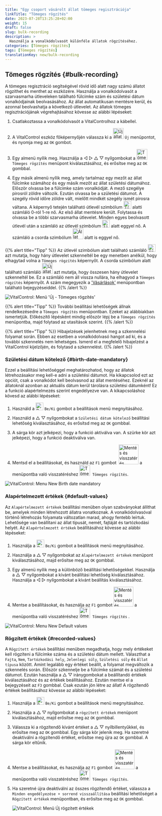 ```yaml
---
title: "Egy csoport vásárolt állat tömeges regisztrációja"
linkTitle: "Tömeges rögzítés"
date: 2023-07-28T13:25:28+02:00
weight: 15
draft: false
slug: bulk-recording
description: >
  Használja a vonalkódolvasót különféle állatok rögzítéséhez.
categories: [Tömeges rögzítés]
tags: [Tömeges rögzítés]
translationKey: new/bulk-recording
---
```

## Tömeges rögzítés {#bulk-recording}

A tömeges regisztráció segítségével rövid idő alatt nagy számú állatot rögzíthet és menthet az eszközére. Használja a vonalkódolvasót a szarvasmarha útleveleken található fülcímke szám és születési dátum vonalkódjainak beolvasásához. Az állat automatikusan mentésre kerül, és azonnal beolvashatja a következő útlevelet. Az állatok tömeges regisztrációjának végrehajtásához kövesse az alábbi lépéseket:

1. Csatlakoztassa a vonalkódolvasót a VitalControlhoz a kábellel.

2. A VitalControl eszköz főképernyőjén válassza ki a <img src="/icons/main/new-animal.svg" width="35" align="bottom" alt="Új állat" /> `Új` menüpontot, és nyomja meg az `OK` gombot.

3. Egy almenü nyílik meg. Használja a ◁ ▷ △ ▽ nyílgombokat a <img src="/icons/main/barcode-scan.svg" width="35" align="bottom" alt="Tömeges rögzítés" /> `Tömeges rögzítés` menüpont kiválasztásához, és erősítse meg az `OK` gombbal.

4. Egy másik almenü nyílik meg, amely tartalmaz egy mezőt az állat fülcímke számához és egy másik mezőt az állat születési dátumához. Először olvassa be a fülcímke szám vonalkódját. A mező szegélye pirosról zöldre változik. Ezután olvassa be a születési dátumot. A szegély rövid időre zöldre vált, mielőtt mindkét szegély ismét pirosra váltana. A képernyő tetején található útlevél szimbólum <img src="/icons/header/animal-passports.svg" width="25" align="bottom" alt="Állat útlevelek" title="Állat útlevelek" /> alatti számláló 0-ról 1-re nő. Az első állat mentésre került. Folytassa és olvassa be a többi szarvasmarha útlevelet. Minden egyes beolvasott útlevél után a számláló az útlevél szimbólum <img src="/icons/header/animal-passports.svg" width="25" align="bottom" alt="Állat útlevelek" title="Állat útlevelek" /> alatt eggyel nő. A számláló a csorda szimbólum <img src="/icons/header/group.svg" width="35" align="bottom" alt="Állat csoport"  title="Állat csoport" /> alatt is eggyel nő.


{{% alert title="Tipp" %}}
Az útlevél szimbólum alatt található számláló <img src="/icons/header/animal-passports.svg" width="25" align="bottom" alt="Állatútlevelek" title="Állatútlevelek" /> azt mutatja, hogy hány útlevelet szkenneltél be egy menetben anélkül, hogy elhagytad volna a `Tömeges rögzítés` képernyőt. A csorda szimbólum alatt található számláló <img src="/icons/header/group.svg" width="35" align="bottom" alt="Új állat" /> azt mutatja, hogy összesen hány útlevelet szkenneltél be. Ez a számláló nem áll vissza nullára, ha elhagyod a `Tömeges rögzítés` képernyőt. A szám megegyezik a ['Vásárlások'](../new-on-farm/purchased-animals/) menüpontban található bejegyzéseiddel.
{{% /alert %}}

   ![VitalControl: Menü 'Új - Tömeges rögzítés'](../images/bulk-recording.png "Tömeges rögzítés")

{{% alert title="Tipp" %}}
További beállítási lehetőségek állnak rendelkezésedre a `Tömeges rögzítés` menüpontban. Ezeket az alábbiakban ismertetjük. Előkészítő lépésként mindig először lépj be a `Tömeges rögzítés` menüpontba, majd folytasd az utasítások szerint.
{{% /alert %}}

{{% alert title="Tipp" %}}
Hibajelzések jelenhetnek meg a szkennelési folyamat során. Ebben az esetben a vonalkódolvasó hangot ad ki, és a további szkennelés nem lehetséges. Ismerd el a megfelelő hibajelzést a VitalControl kijelzőjén, és folytasd a szkennelést.
{{% /alert %}}

### Születési dátum kötelező {#birth-date-mandatory}

Ezzel a beállítási lehetőséggel meghatározhatod, hogy az állatok létrehozásakor meg kell-e adni a születési dátumot. Ha kikapcsolod ezt az opciót, csak a vonalkódot kell beolvasnod az állat mentéséhez. Ezeknél az állatoknál azonban az aktuális dátum kerül tárolásra születési dátumként! Ez a funkció alapértelmezés szerint engedélyezve van. A kikapcsoláshoz kövesd az alábbi lépéseket:

1. Használd a <img src="/icons/gear.svg" width="25" align="bottom" alt="Beállítások menü" /> `Be/Ki` gombot a beállítások menü megnyitásához.

2. Használd a △ ▽ nyílgombokat a `Születési dátum kötelező` beállítási lehetőség kiválasztásához, és erősítsd meg az `OK` gombbal.

3. A sárga kör azt jelképezi, hogy a funkció aktiválva van. A szürke kör azt jelképezi, hogy a funkció deaktiválva van.

4. Mentsd el a beállításokat, és használd az `F1` gombot &nbsp;<img src="/icons/footer/save_exit.svg" width="65" align="bottom" alt="Mentés és visszatérés" /> a menüpontba való visszatéréshez <img src="/icons/main/barcode-scan.svg" width="35" align="bottom" alt="Tömeges rögzítés" />&nbsp; `Tömeges rögzítés`.

![VitalControl: Menu New Birth date mandatory](../images/birthdate.png "Születési dátum kötelező")

### Alapértelmezett értékek {#default-values}

Az `Alapértelmezett értékek` beállítási menüben olyan szabványokat állíthat be, amelyek minden létrehozott állatra vonatkoznak. A vonalkódolvasóval történő létrehozás folyamata változatlan marad, ahogy fentebb leírtuk. Lehetősége van beállítani az állat típusát, nemét, fajtáját és tartózkodási helyét. Az `Alapértelmezett értékek` beállításához kövesse az alábbi lépéseket:

1. Használja a <img src="/icons/gear.svg" width="25" align="bottom" alt="Beállítások menü" /> `Be/Ki` gombot a beállítások menü megnyitásához.

2. Használja a △ ▽ nyílgombokat az `Alapértelmezett értékek` menüpont kiválasztásához, majd erősítse meg az `OK` gombbal.

3. Egy almenü nyílik meg a különböző beállítási lehetőségekkel. Használja a △ ▽ nyílgombokat a kívánt beállítási lehetőség kiválasztásához. Használja a ◁ ▷ nyílgombokat a kívánt beállítás kiválasztásához.

4. Mentse a beállításokat, és használja az `F1` gombot&nbsp;<img src="/icons/footer/save_exit.svg" width="65" align="bottom" alt="Mentés és visszatérés" /> a menüpontba való visszatéréshez <img src="/icons/main/barcode-scan.svg" width="35" align="bottom" alt="Tömeges rögzítés" />&nbsp; `Tömeges rögzítés` .

![VitalControl: Menu New Default values](../images/defaultvalues.png "Alapértelmezett értékek")

### Rögzített értékek {#recorded-values}

A `Rögzített értékek` beállítási menüben megadhatja, hogy mely értékeket kell rögzíteni a fülcímke száma és a születési dátum mellett. Választhat a `Fajta`, `Nem`, `Tartózkodási hely`, `Jelenlegi súly`, `Születési súly` és `Állat típusa` között. Amint legalább egy értéket beállít, a folyamat megváltozik a szkennelés során. Először szkennelje be a fülcímke számát és a születési dátumot. Ezután használja a △ ▽ iránygombokat a beállítandó értékek kiválasztásához és az értékek beállításához. Ezután mentse el a bejegyzéseit az `F3` gombbal. Csak ezután jön létre az állat! A rögzítendő értékek beállításához kövesse az alábbi lépéseket:

1. Használja a <img src="/icons/gear.svg" width="25" align="bottom" alt="Beállítások menü" /> `Be/Ki` gombot a beállítások menü megnyitásához.

2. Használja a △ ▽ nyílgombokat a `rögzített értékek` menüpont kiválasztásához, majd erősítse meg az `OK` gombbal.

3. Válassza ki a rögzítendő kívánt értéket a △ ▽ nyílbillentyűkkel, és erősítse meg az `OK` gombbal. Egy sárga kör jelenik meg. Ha szeretné deaktiválni a rögzítendő értéket, erősítse meg újra az `OK` gombbal. A sárga kör eltűnik.

4. Mentse a beállításokat, és használja az `F1` gombot &nbsp;<img src="/icons/footer/save_exit.svg" width="65" align="bottom" alt="Mentés és visszatérés" /> a menüpontba való visszatéréshez <img src="/icons/main/barcode-scan.svg" width="35" align="bottom" alt="Tömeges rögzítés" />&nbsp; `Tömeges rögzítés`.

5. Ha szeretné újra deaktiválni az összes rögzítendő értéket, válassza a `Minden engedélyezése + sorrend visszaállítása` beállítási lehetőséget a `Rögzített értékek` menüpontban, és erősítse meg az `OK` gombbal.

   ![VitalControl: Menü Új rögzített értékek](../images/recordvalues.png "Rögzített értékek")
